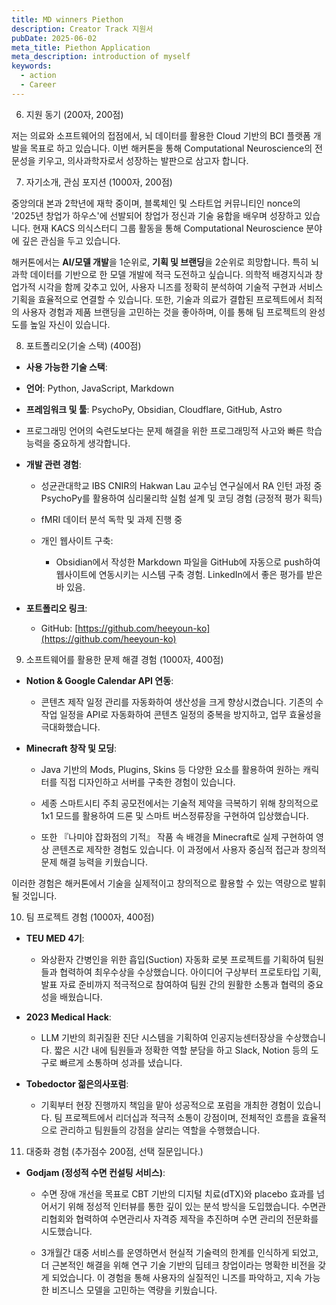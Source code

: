 ```yaml
---
title: MD winners Piethon
description: Creator Track 지원서
pubDate: 2025-06-02
meta_title: Piethon Application
meta_description: introduction of myself
keywords:
  - action
  - Career
---
```

6. 지원 동기 (200자, 200점)

저는 의료와 소프트웨어의 접점에서, 뇌 데이터를 활용한 Cloud 기반의 BCI 플랫폼 개발을 목표로 하고 있습니다. 이번 해커톤을 통해 Computational Neuroscience의 전문성을 키우고, 의사과학자로서 성장하는 발판으로 삼고자 합니다.

7. 자기소개, 관심 포지션 (1000자, 200점)

중앙의대 본과 2학년에 재학 중이며, 블록체인 및 스타트업 커뮤니티인 nonce의 '2025년 창업가 하우스'에 선발되어 창업가 정신과 기술 융합을 배우며 성장하고 있습니다. 현재 KACS 의식스터디 그룹 활동을 통해 Computational Neuroscience 분야에 깊은 관심을 두고 있습니다.

해커톤에서는 **AI/모델 개발**을 1순위로, **기획 및 브랜딩**을 2순위로 희망합니다. 특히 뇌과학 데이터를 기반으로 한 모델 개발에 적극 도전하고 싶습니다. 의학적 배경지식과 창업가적 시각을 함께 갖추고 있어, 사용자 니즈를 정확히 분석하여 기술적 구현과 서비스 기획을 효율적으로 연결할 수 있습니다. 또한, 기술과 의료가 결합된 프로젝트에서 최적의 사용자 경험과 제품 브랜딩을 고민하는 것을 좋아하며, 이를 통해 팀 프로젝트의 완성도를 높일 자신이 있습니다.

8. 포트폴리오(기술 스택) (400점)

- **사용 가능한 기술 스택**:

- **언어**: Python, JavaScript, Markdown

- **프레임워크 및 툴**: PsychoPy, Obsidian, Cloudflare, GitHub, Astro

- 프로그래밍 언어의 숙련도보다는 문제 해결을 위한 프로그래밍적 사고와 빠른 학습 능력을 중요하게 생각합니다.

- **개발 관련 경험**:

	- 성균관대학교 IBS CNIR의 Hakwan Lau 교수님 연구실에서 RA 인턴 과정 중 PsychoPy를 활용하여 심리물리학 실험 설계 및 코딩 경험 (긍정적 평가 획득)
        
    - fMRI 데이터 분석 독학 및 과제 진행 중
        
    - 개인 웹사이트 구축:
        
        - Obsidian에서 작성한 Markdown 파일을 GitHub에 자동으로 push하여 웹사이트에 연동시키는 시스템 구축 경험. LinkedIn에서 좋은 평가를 받은 바 있음.
            
- **포트폴리오 링크**:
    
    - GitHub: [https://github.com/heeyoun-ko](https://github.com/heeyoun-ko)
        

9. 소프트웨어를 활용한 문제 해결 경험 (1000자, 400점)
    

- **Notion & Google Calendar API 연동**:
    
    - 콘텐츠 제작 일정 관리를 자동화하여 생산성을 크게 향상시켰습니다. 기존의 수작업 일정을 API로 자동화하여 콘텐츠 일정의 중복을 방지하고, 업무 효율성을 극대화했습니다.
        
- **Minecraft 창작 및 모딩**:
    
    - Java 기반의 Mods, Plugins, Skins 등 다양한 요소를 활용하여 원하는 캐릭터를 직접 디자인하고 서버를 구축한 경험이 있습니다.
        
    - 세종 스마트시티 주최 공모전에서는 기술적 제약을 극복하기 위해 창의적으로 1x1 모드를 활용하여 드론 및 스마트 버스정류장을 구현하여 입상했습니다.
        
    - 또한 『나미야 잡화점의 기적』 작품 속 배경을 Minecraft로 실제 구현하여 영상 콘텐츠로 제작한 경험도 있습니다. 이 과정에서 사용자 중심적 접근과 창의적 문제 해결 능력을 키웠습니다.
        

이러한 경험은 해커톤에서 기술을 실제적이고 창의적으로 활용할 수 있는 역량으로 발휘될 것입니다.

10. 팀 프로젝트 경험 (1000자, 400점)
    

- **TEU MED 4기**:
    
    - 와상환자 간병인을 위한 흡입(Suction) 자동화 로봇 프로젝트를 기획하여 팀원들과 협력하여 최우수상을 수상했습니다. 아이디어 구상부터 프로토타입 기획, 발표 자료 준비까지 적극적으로 참여하여 팀원 간의 원활한 소통과 협력의 중요성을 배웠습니다.
        
- **2023 Medical Hack**:
    
    - LLM 기반의 희귀질환 진단 시스템을 기획하여 인공지능센터장상을 수상했습니다. 짧은 시간 내에 팀원들과 정확한 역할 분담을 하고 Slack, Notion 등의 도구로 빠르게 소통하며 성과를 냈습니다.
        
- **Tobedoctor 젊은의사포럼**:
    
    - 기획부터 현장 진행까지 책임을 맡아 성공적으로 포럼을 개최한 경험이 있습니다. 팀 프로젝트에서 리더십과 적극적 소통이 강점이며, 전체적인 흐름을 효율적으로 관리하고 팀원들의 강점을 살리는 역할을 수행했습니다.
        


11. 대중화 경험 (추가점수 200점, 선택 질문입니다.)
    

- **Godjam (정성적 수면 컨설팅 서비스)**:
    
    - 수면 장애 개선을 목표로 CBT 기반의 디지털 치료(dTX)와 placebo 효과를 넘어서기 위해 정성적 인터뷰를 통한 깊이 있는 분석 방식을 도입했습니다. 수면관리협회와 협력하여 수면관리사 자격증 제작을 추진하며 수면 관리의 전문화를 시도했습니다.
        
    - 3개월간 대중 서비스를 운영하면서 현실적 기술력의 한계를 인식하게 되었고, 더 근본적인 해결을 위해 연구 기술 기반의 딥테크 창업이라는 명확한 비전을 갖게 되었습니다. 이 경험을 통해 사용자의 실질적인 니즈를 파악하고, 지속 가능한 비즈니스 모델을 고민하는 역량을 키웠습니다.